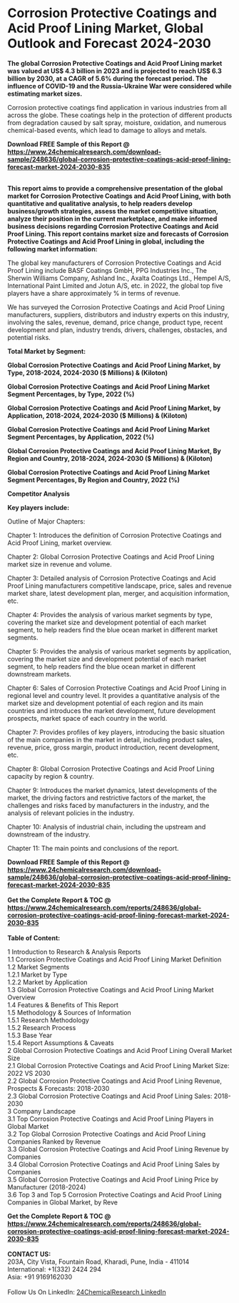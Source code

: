 <h1>Corrosion Protective Coatings and Acid Proof Lining Market, Global Outlook and Forecast 2024-2030</h1><p><strong>The global Corrosion Protective Coatings and Acid Proof Lining market was valued at US$ 4.3 billion in 2023 and is projected to reach US$ 6.3 billion by 2030, at a CAGR of 5.6% during the forecast period. The influence of COVID-19 and the Russia-Ukraine War were considered while estimating market sizes.</strong></p><p>
</p><p>Corrosion protective coatings find application in various industries from all across the globe. These coatings help in the protection of different products from degradation caused by salt spray, moisture, oxidation, and numerous chemical-based events, which lead to damage to alloys and metals.</p><div><b>Download FREE Sample of this Report @ 
            <a href="https://www.24chemicalresearch.com/download-sample/248636/global-corrosion-protective-coatings-acid-proof-lining-forecast-market-2024-2030-835">
            https://www.24chemicalresearch.com/download-sample/248636/global-corrosion-protective-coatings-acid-proof-lining-forecast-market-2024-2030-835</a></b></div><br><p>
</p><p><strong>This report aims to provide a comprehensive presentation of the global market for Corrosion Protective Coatings and Acid Proof Lining, with both quantitative and qualitative analysis, to help readers develop business/growth strategies, assess the market competitive situation, analyze their position in the current marketplace, and make informed business decisions regarding Corrosion Protective Coatings and Acid Proof Lining. This report contains market size and forecasts of Corrosion Protective Coatings and Acid Proof Lining in global, including the following market information:</strong></p><p>
</p><p>
</p><p>The global key manufacturers of Corrosion Protective Coatings and Acid Proof Lining include BASF Coatings GmbH, PPG Industries Inc., The Sherwin Williams Company, Ashland Inc., Axalta Coatings Ltd., Hempel A/S, International Paint Limited and Jotun A/S, etc. in 2022, the global top five players have a share approximately % in terms of revenue.</p><p>
We has surveyed the Corrosion Protective Coatings and Acid Proof Lining manufacturers, suppliers, distributors and industry experts on this industry, involving the sales, revenue, demand, price change, product type, recent development and plan, industry trends, drivers, challenges, obstacles, and potential risks.</p><p>
<strong>Total Market by Segment:</strong></p><p>
<strong>Global Corrosion Protective Coatings and Acid Proof Lining Market, by Type, 2018-2024, 2024-2030 ($ Millions) &amp; (Kiloton)</strong></p><p>
<strong>Global Corrosion Protective Coatings and Acid Proof Lining Market Segment Percentages, by Type, 2022 (%)</strong></p><p>
</p><p>
<strong>Global Corrosion Protective Coatings and Acid Proof Lining Market, by Application, 2018-2024, 2024-2030 ($ Millions) &amp; (Kiloton)</strong></p><p>
<strong>Global Corrosion Protective Coatings and Acid Proof Lining Market Segment Percentages, by Application, 2022 (%)</strong></p><p>
</p><p>
<strong>Global Corrosion Protective Coatings and Acid Proof Lining Market, By Region and Country, 2018-2024, 2024-2030 ($ Millions) &amp; (Kiloton)</strong></p><p>
<strong>Global Corrosion Protective Coatings and Acid Proof Lining Market Segment Percentages, By Region and Country, 2022 (%)</strong></p><p>
</p><p>
<strong>Competitor Analysis</strong></p><p>
</p><p>
<strong>Key players include:</strong></p><p>
</p><p>
</p><p>Outline of Major Chapters:</p><p>
Chapter 1: Introduces the definition of Corrosion Protective Coatings and Acid Proof Lining, market overview.</p><p>
Chapter 2: Global Corrosion Protective Coatings and Acid Proof Lining market size in revenue and volume.</p><p>
Chapter 3: Detailed analysis of Corrosion Protective Coatings and Acid Proof Lining manufacturers competitive landscape, price, sales and revenue market share, latest development plan, merger, and acquisition information, etc.</p><p>
Chapter 4: Provides the analysis of various market segments by type, covering the market size and development potential of each market segment, to help readers find the blue ocean market in different market segments.</p><p>
Chapter 5: Provides the analysis of various market segments by application, covering the market size and development potential of each market segment, to help readers find the blue ocean market in different downstream markets.</p><p>
Chapter 6: Sales of Corrosion Protective Coatings and Acid Proof Lining in regional level and country level. It provides a quantitative analysis of the market size and development potential of each region and its main countries and introduces the market development, future development prospects, market space of each country in the world.</p><p>
Chapter 7: Provides profiles of key players, introducing the basic situation of the main companies in the market in detail, including product sales, revenue, price, gross margin, product introduction, recent development, etc.</p><p>
Chapter 8: Global Corrosion Protective Coatings and Acid Proof Lining capacity by region &amp; country.</p><p>
Chapter 9: Introduces the market dynamics, latest developments of the market, the driving factors and restrictive factors of the market, the challenges and risks faced by manufacturers in the industry, and the analysis of relevant policies in the industry.</p><p>
Chapter 10: Analysis of industrial chain, including the upstream and downstream of the industry.</p><p>
Chapter 11: The main points and conclusions of the report.</p><div><b>Download FREE Sample of this Report @ 
            <a href="https://www.24chemicalresearch.com/download-sample/248636/global-corrosion-protective-coatings-acid-proof-lining-forecast-market-2024-2030-835">
            https://www.24chemicalresearch.com/download-sample/248636/global-corrosion-protective-coatings-acid-proof-lining-forecast-market-2024-2030-835</a></b></div><br><div><b>Get the Complete Report & TOC @ 
            <a href="https://www.24chemicalresearch.com/reports/248636/global-corrosion-protective-coatings-acid-proof-lining-forecast-market-2024-2030-835">
            https://www.24chemicalresearch.com/reports/248636/global-corrosion-protective-coatings-acid-proof-lining-forecast-market-2024-2030-835</a></b></div><br>
            <b>Table of Content:</b><p>1 Introduction to Research & Analysis Reports<br />
    1.1 Corrosion Protective Coatings and Acid Proof Lining Market Definition<br />
    1.2 Market Segments<br />
        1.2.1 Market by Type<br />
        1.2.2 Market by Application<br />
    1.3 Global Corrosion Protective Coatings and Acid Proof Lining Market Overview<br />
    1.4 Features & Benefits of This Report<br />
    1.5 Methodology & Sources of Information<br />
        1.5.1 Research Methodology<br />
        1.5.2 Research Process<br />
        1.5.3 Base Year<br />
        1.5.4 Report Assumptions & Caveats<br />
2 Global Corrosion Protective Coatings and Acid Proof Lining Overall Market Size<br />
    2.1 Global Corrosion Protective Coatings and Acid Proof Lining Market Size: 2022 VS 2030<br />
    2.2 Global Corrosion Protective Coatings and Acid Proof Lining Revenue, Prospects & Forecasts: 2018-2030<br />
    2.3 Global Corrosion Protective Coatings and Acid Proof Lining Sales: 2018-2030<br />
3 Company Landscape<br />
    3.1 Top Corrosion Protective Coatings and Acid Proof Lining Players in Global Market<br />
    3.2 Top Global Corrosion Protective Coatings and Acid Proof Lining Companies Ranked by Revenue<br />
    3.3 Global Corrosion Protective Coatings and Acid Proof Lining Revenue by Companies<br />
    3.4 Global Corrosion Protective Coatings and Acid Proof Lining Sales by Companies<br />
    3.5 Global Corrosion Protective Coatings and Acid Proof Lining Price by Manufacturer (2018-2024)<br />
    3.6 Top 3 and Top 5 Corrosion Protective Coatings and Acid Proof Lining Companies in Global Market, by Reve</p><div><b>Get the Complete Report & TOC @ 
            <a href="https://www.24chemicalresearch.com/reports/248636/global-corrosion-protective-coatings-acid-proof-lining-forecast-market-2024-2030-835">
            https://www.24chemicalresearch.com/reports/248636/global-corrosion-protective-coatings-acid-proof-lining-forecast-market-2024-2030-835</a></b></div><br><b>CONTACT US:</b><br>
            203A, City Vista, Fountain Road, Kharadi, Pune, India - 411014<br>
            International: +1(332) 2424 294<br>
            Asia: +91 9169162030 <br><br>
            Follow Us On LinkedIn: <a href="https://www.linkedin.com/company/24chemicalresearch/">24ChemicalResearch LinkedIn</a>